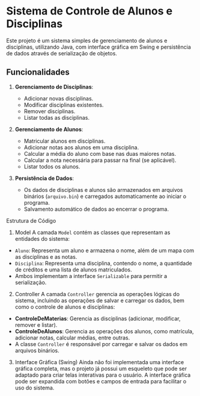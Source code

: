 # Sistema de Controle de Alunos e Disciplinas

Este projeto é um sistema simples de gerenciamento de alunos e disciplinas, utilizando Java, com interface gráfica em Swing e persistência de dados através de serialização de objetos.

## Funcionalidades

1. **Gerenciamento de Disciplinas**:
   - Adicionar novas disciplinas.
   - Modificar disciplinas existentes.
   - Remover disciplinas.
   - Listar todas as disciplinas.

2. **Gerenciamento de Alunos**:
   - Matricular alunos em disciplinas.
   - Adicionar notas aos alunos em uma disciplina.
   - Calcular a média do aluno com base nas duas maiores notas.
   - Calcular a nota necessária para passar na final (se aplicável).
   - Listar todos os alunos.

3. **Persistência de Dados**:
   - Os dados de disciplinas e alunos são armazenados em arquivos binários (`arquivo.bin`) e carregados automaticamente ao iniciar o programa.
   - Salvamento automático de dados ao encerrar o programa.

 Estrutura de Código

1. Model
A camada `Model` contém as classes que representam as entidades do sistema:
- `Aluno`: Representa um aluno e armazena o nome, além de um mapa com as disciplinas e as notas.
- `Disciplina`: Representa uma disciplina, contendo o nome, a quantidade de créditos e uma lista de alunos matriculados.
- Ambos implementam a interface `Serializable` para permitir a serialização.

2. Controller
A camada `Controller` gerencia as operações lógicas do sistema, incluindo as operações de salvar e carregar os dados, bem como o controle de alunos e disciplinas:
- **ControleDeMaterias**: Gerencia as disciplinas (adicionar, modificar, remover e listar).
- **ControleDeAlunos**: Gerencia as operações dos alunos, como matrícula, adicionar notas, calcular médias, entre outras.
- A classe `Controller` é responsável por carregar e salvar os dados em arquivos binários.

3. Interface Gráfica (Swing)
Ainda não foi implementada uma interface gráfica completa, mas o projeto já possui um esqueleto que pode ser adaptado para criar telas interativas para o usuário. A interface gráfica pode ser expandida com botões e campos de entrada para facilitar o uso do sistema.




 
